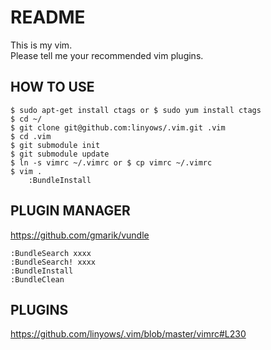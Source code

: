 # README

This is my vim.  
Please tell me your recommended vim plugins.

## HOW TO USE

    $ sudo apt-get install ctags or $ sudo yum install ctags
    $ cd ~/
    $ git clone git@github.com:linyows/.vim.git .vim
    $ cd .vim
    $ git submodule init
    $ git submodule update
    $ ln -s vimrc ~/.vimrc or $ cp vimrc ~/.vimrc
    $ vim .
        :BundleInstall

## PLUGIN MANAGER

<https://github.com/gmarik/vundle>

    :BundleSearch xxxx
    :BundleSearch! xxxx
    :BundleInstall
    :BundleClean

## PLUGINS

<https://github.com/linyows/.vim/blob/master/vimrc#L230>

